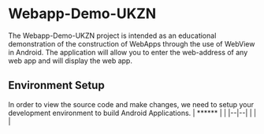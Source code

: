 # Webapp-Demo-UKZN
The Webapp-Demo-UKZN project is intended as an educational demonstration of the construction of WebApps through the use of WebView in Android. The application will allow you to enter the web-address of any web app and will display the web app. 

## Environment Setup
In order to view the source code and make changes, we need to setup your development environment to build Android Applications. 
| ****** |  |
|--|--|
|  |  |


<!--stackedit_data:
eyJoaXN0b3J5IjpbMzg3MjcxMzBdfQ==
-->